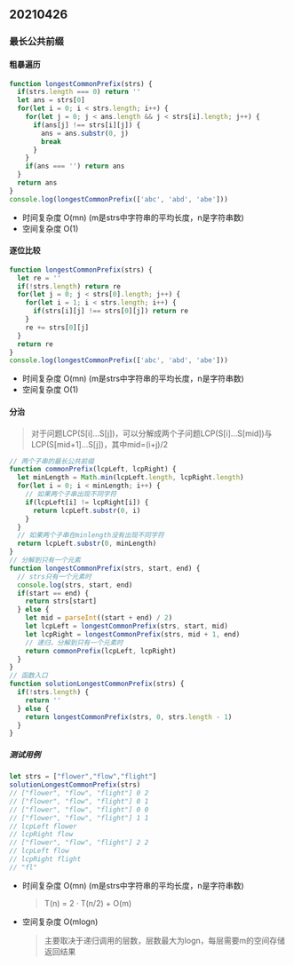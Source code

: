 ## 20210426

### 最长公共前缀

#### 粗暴遍历

```js
function longestCommonPrefix(strs) {
  if(strs.length === 0) return ''
  let ans = strs[0]
  for(let i = 0; i < strs.length; i++) {
    for(let j = 0; j < ans.length && j < strs[i].length; j++) {
      if(ans[j] !== strs[i][j]) {
        ans = ans.substr(0, j)
        break
      }
    }
    if(ans === '') return ans
  }
  return ans
}
console.log(longestCommonPrefix(['abc', 'abd', 'abe']))
```

* 时间复杂度 O(mn)  (m是strs中字符串的平均长度，n是字符串数)
* 空间复杂度 O(1)

#### 逐位比较

```js
function longestCommonPrefix(strs) {
  let re = ''
  if(!strs.length) return re
  for(let j = 0; j < strs[0].length; j++) {
    for(let i = 1; i < strs.length; i++) {
      if(strs[i][j] !== strs[0][j]) return re
    }
    re += strs[0][j]
  }
  return re
}
console.log(longestCommonPrefix(['abc', 'abd', 'abe']))
```

* 时间复杂度 O(mn)  (m是strs中字符串的平均长度，n是字符串数)
* 空间复杂度 O(1)

#### 分治

> 对于问题LCP(S[i]...S[j])，可以分解成两个子问题LCP(S[i]...S[mid])与LCP(S[mid+1]...S[j])，其中mid=(i+j)/2

```js
// 两个子串的最长公共前缀
function commonPrefix(lcpLeft, lcpRight) {
  let minLength = Math.min(lcpLeft.length, lcpRight.length)
  for(let i = 0; i < minLength; i++) {
    // 如果两个子串出现不同字符
    if(lcpLeft[i] != lcpRight[i]) {
      return lcpLeft.substr(0, i) 
    }
  }
  // 如果两个子串在minlength没有出现不同字符
  return lcpLeft.substr(0, minLength)
}
// 分解到只有一个元素
function longestCommonPrefix(strs, start, end) {
  // strs只有一个元素时 
  console.log(strs, start, end)
  if(start == end) {
    return strs[start]
  } else {
    let mid = parseInt((start + end) / 2)
    let lcpLeft = longestCommonPrefix(strs, start, mid)
    let lcpRight = longestCommonPrefix(strs, mid + 1, end)
    // 递归，分解到只有一个元素时
    return commonPrefix(lcpLeft, lcpRight)
  }
}
// 函数入口
function solutionLongestCommonPrefix(strs) {
  if(!strs.length) {
    return ''
  } else {
    return longestCommonPrefix(strs, 0, strs.length - 1)
  }
}
```

##### 测试用例

```js
let strs = ["flower","flow","flight"]
solutionLongestCommonPrefix(strs)
// ["flower", "flow", "flight"] 0 2
// ["flower", "flow", "flight"] 0 1
// ["flower", "flow", "flight"] 0 0
// ["flower", "flow", "flight"] 1 1
// lcpLeft flower
// lcpRight flow
// ["flower", "flow", "flight"] 2 2
// lcpLeft flow
// lcpRight flight
// "fl"
```

* 时间复杂度 O(mn)  (m是strs中字符串的平均长度，n是字符串数)
    > T(n) = 2 · T(n/2) + O(m) 

* 空间复杂度 O(mlogn)
    > 主要取决于递归调用的层数，层数最大为logn，每层需要m的空间存储返回结果